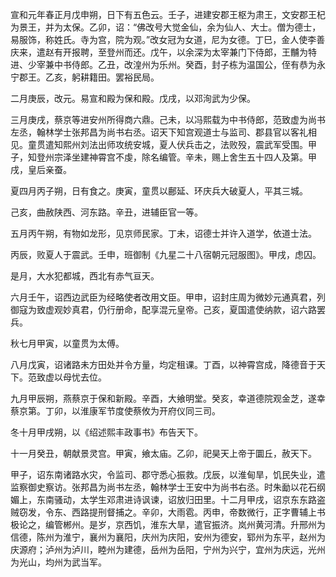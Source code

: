 宣和元年春正月戊申朔，日下有五色云。壬子，进建安郡王枢为肃王，文安郡王杞为景王，并为太保。乙卯，诏：“佛改号大觉金仙，余为仙人、大士。僧为德士，易服饰，称姓氏。寺为宫，院为观。”改女冠为女道，尼为女德。丁巳，金人使李善庆来，遣赵有开报聘，至登州而还。戊午，以余深为太宰兼门下侍郎，王黼为特进、少宰兼中书侍郎。乙丑，改湟州为乐州。癸酉，封子栋为温国公，侄有恭为永宁郡王。乙亥，躬耕籍田。罢裕民局。

二月庚辰，改元。易宣和殿为保和殿。戊戌，以邓洵武为少保。

三月庚戌，蔡京等进安州所得商六鼎。己未，以冯熙载为中书侍郎，范致虚为尚书左丞，翰林学士张邦昌为尚书右丞。诏天下知宫观道士与监司、郡县官以客礼相见。童贯遣知熙州刘法出师攻统安城，夏人伏兵击之，法败殁，震武军受围。甲子，知登州宗泽坐建神霄宫不虔，除名编管。辛未，赐上舍生五十四人及第。甲戌，皇后亲蚕。

夏四月丙子朔，日有食之。庚寅，童贯以鄜延、环庆兵大破夏人，平其三城。

己亥，曲赦陕西、河东路。辛丑，进辅臣官一等。

五月丙午朔，有物如龙形，见京师民家。丁未，诏德士并许入道学，依道士法。

丙辰，败夏人于震武。壬申，班御制《九星二十八宿朝元冠服图》。甲戌，虑囚。

是月，大水犯都城，西北有赤气亘天。

六月壬午，诏西边武臣为经略使者改用文臣。甲申，诏封庄周为微妙元通真君，列御寇为致虚观妙真君，仍行册命，配享混元皇帝。己亥，夏国遣使纳款，诏六路罢兵。

秋七月甲寅，以童贯为太傅。

八月戊寅，诏诸路未方田处并令方量，均定租课。丁酉，以神霄宫成，降德音于天下。范致虚以母忧去位。

九月甲辰朔，燕蔡京于保和新殿。辛酉，大飨明堂。癸亥，幸道德院观金芝，遂幸蔡京第。丁卯，以淮康军节度使蔡攸为开府仪同三司。

冬十月甲戌朔，以《绍述熙丰政事书》布告天下。

十一月癸丑，朝献景灵宫。甲寅，飨太庙。乙卯，祀昊天上帝于圜丘，赦天下。

甲子，诏东南诸路水灾，令监司、郡守悉心振救。戊辰，以淮甸旱，饥民失业，遣监察御史察访。张邦昌为尚书左丞，翰林学士王安中为尚书右丞。时朱勔以花石纲媚上，东南骚动，太学生邓肃进诗讽谏，诏放归田里。十二月甲戌，诏京东东路盗贼窃发，令东、西路提刑督捕之。辛卯，大雨雹。丙申，帝数微行，正字曹辅上书极论之，编管郴州。是岁，京西饥，淮东大旱，遣官振济。岚州黄河清。升邢州为信德，陈州为淮宁，襄州为襄阳，庆州为庆阳，安州为德安，郓州为东平，赵州为庆源府；泸州为泸川，睦州为建德，岳州为岳阳，宁州为兴宁，宜州为庆远，光州为光山，均州为武当军。